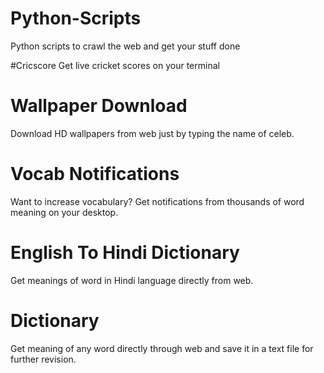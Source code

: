 # Python-Scripts
Python scripts to crawl the web and get your stuff done

#Cricscore
Get live cricket scores on your terminal

# Wallpaper Download
Download HD wallpapers from web just by typing the name of celeb.

# Vocab Notifications
Want to increase vocabulary? Get notifications from thousands of word meaning on your desktop.

# English To Hindi Dictionary
Get meanings of word in Hindi language directly from web.

# Dictionary
Get meaning of any word directly through web and save it in a text file for further revision.
